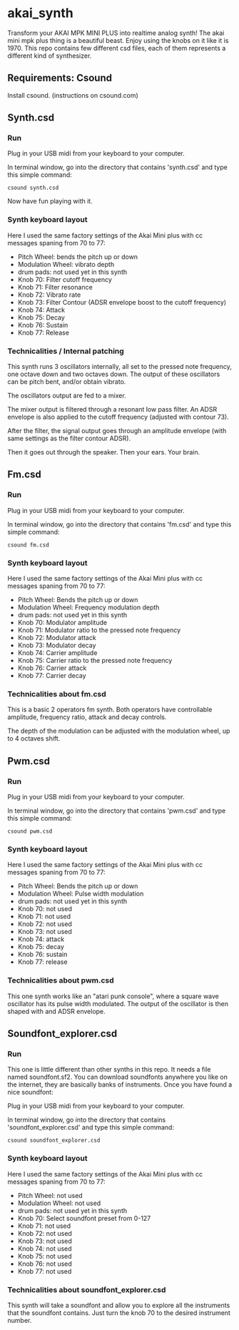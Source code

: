 # akai_synth
Transform your AKAI MPK MINI PLUS into realtime analog synth!
The akai mini mpk plus thing is a beautiful beast.
Enjoy using the knobs on it like it is 1970.
This repo contains few different csd files, each of them represents a different kind of synthesizer.

## Requirements: Csound
Install csound. (instructions on csound.com)

## Synth.csd
### Run
Plug in your USB midi from your keyboard to your computer.

In terminal window, go into the directory that contains 'synth.csd' and type this simple command:
```
csound synth.csd
```

Now have fun playing with it.

### Synth keyboard layout
Here I used the same factory settings of the Akai Mini plus with cc messages spaning from 70 to 77:
- Pitch Wheel: bends the pitch up or down
- Modulation Wheel: vibrato depth
- drum pads: not used yet in this synth
- Knob 70: Filter cutoff frequency
- Knob 71: Filter resonance
- Knob 72: Vibrato rate
- Knob 73: Filter Contour (ADSR envelope boost to the cutoff frequency)
- Knob 74: Attack
- Knob 75: Decay
- Knob 76: Sustain
- Knob 77: Release

### Technicalities / Internal patching

This synth runs 3 oscillators internally, all set to the pressed note frequency, one octave down and two octaves down. The output of these oscillators can be pitch bent, and/or obtain vibrato.

The oscillators output are fed to a mixer.

The mixer output is filtered through a resonant low pass filter. An ADSR envelope is also applied to the cutoff frequency (adjusted with contour 73).

After the filter, the signal output goes through an amplitude envelope (with same settings as the filter contour ADSR).

Then it goes out through the speaker.
Then your ears.
Your brain.

## Fm.csd

### Run
Plug in your USB midi from your keyboard to your computer.

In terminal window, go into the directory that contains 'fm.csd' and type this simple command:
```
csound fm.csd
```

### Synth keyboard layout
Here I used the same factory settings of the Akai Mini plus with cc messages spaning from 70 to 77:
- Pitch Wheel: Bends the pitch up or down
- Modulation Wheel: Frequency modulation depth
- drum pads: not used yet in this synth
- Knob 70: Modulator amplitude
- Knob 71: Modulator ratio to the pressed note frequency
- Knob 72: Modulator attack
- Knob 73: Modulator decay
- Knob 74: Carrier amplitude
- Knob 75: Carrier ratio to the pressed note frequency
- Knob 76: Carrier attack
- Knob 77: Carrier decay

### Technicalities about fm.csd
This is a basic 2 operators fm synth. Both operators have controllable amplitude, frequency ratio, attack and decay controls.

The depth of the modulation can be adjusted with the modulation wheel, up to 4 octaves shift.

## Pwm.csd

### Run
Plug in your USB midi from your keyboard to your computer.

In terminal window, go into the directory that contains 'pwm.csd' and type this simple command:
```
csound pwm.csd
```

### Synth keyboard layout
Here I used the same factory settings of the Akai Mini plus with cc messages spaning from 70 to 77:
- Pitch Wheel: Bends the pitch up or down
- Modulation Wheel: Pulse width modulation
- drum pads: not used yet in this synth
- Knob 70: not used
- Knob 71: not used
- Knob 72: not used
- Knob 73: not used
- Knob 74: attack
- Knob 75: decay
- Knob 76: sustain
- Knob 77: release

### Technicalities about pwm.csd
This one synth works like an "atari punk console", where a square wave oscillator has its pulse width modulated. The output of the oscillator is then shaped with and ADSR envelope.

## Soundfont_explorer.csd

### Run
This one is little different than other synths in this repo. It needs a file named soundfont.sf2. You can download soundfonts anywhere you like on the internet, they are basically banks of instruments. Once you have found a nice soundfont:

Plug in your USB midi from your keyboard to your computer.

In terminal window, go into the directory that contains 'soundfont_explorer.csd' and type this simple command:
```
csound soundfont_explorer.csd
```

### Synth keyboard layout
Here I used the same factory settings of the Akai Mini plus with cc messages spaning from 70 to 77:
- Pitch Wheel: not used
- Modulation Wheel: not used
- drum pads: not used yet in this synth
- Knob 70: Select soundfont preset from 0-127
- Knob 71: not used
- Knob 72: not used
- Knob 73: not used
- Knob 74: not used
- Knob 75: not used
- Knob 76: not used
- Knob 77: not used

### Technicalities about soundfont_explorer.csd
This synth will take a soundfont and allow you to explore all the instruments that the soundfont contains. Just turn the knob 70 to the desired instrument number. 
